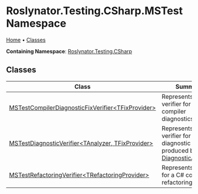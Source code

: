 # Roslynator\.Testing\.CSharp\.MSTest Namespace

[Home](../../../../README.md) &#x2022; [Classes](#classes)

**Containing Namespace**: [Roslynator.Testing.CSharp](../README.md)

## Classes

| Class | Summary |
| ----- | ------- |
| [MSTestCompilerDiagnosticFixVerifier\<TFixProvider\>](MSTestCompilerDiagnosticFixVerifier-1/README.md) | Represents a verifier for C\# compiler diagnostics\. |
| [MSTestDiagnosticVerifier\<TAnalyzer, TFixProvider\>](MSTestDiagnosticVerifier-2/README.md) | Represents a verifier for a C\# diagnostic that is produced by [DiagnosticAnalyzer](https://docs.microsoft.com/en-us/dotnet/api/microsoft.codeanalysis.diagnostics.diagnosticanalyzer)\. |
| [MSTestRefactoringVerifier\<TRefactoringProvider\>](MSTestRefactoringVerifier-1/README.md) | Represents verifier for a C\# code refactoring\. |

